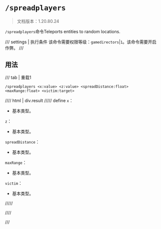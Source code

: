 # `/spreadplayers`

> 文档版本：1.20.80.24

`/spreadplayers`命令Teleports entities to random locations.

/// settings | 执行条件
该命令需要权限等级：`gamedirectors`|`1`。该命令需要开启作弊。
///

## 用法

/// tab | 重载1
```mcfunction
/spreadplayers <x:value> <z:value> <spreadDistance:float> <maxRange:float> <victim:target>
```

//// html | div.result
///// define
`x`：<!-- md:samp value -->

- 基本类型。

`z`：<!-- md:samp value -->

- 基本类型。

`spreadDistance`：<!-- md:samp float -->

- 基本类型。

`maxRange`：<!-- md:samp float -->

- 基本类型。

`victim`：<!-- md:samp target -->

- 基本类型。


/////

////

///
